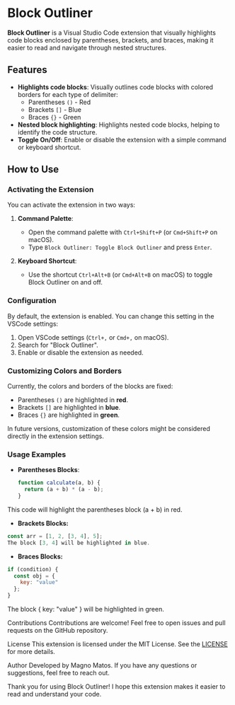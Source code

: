 # Block Outliner

**Block Outliner** is a Visual Studio Code extension that visually highlights code blocks enclosed by parentheses, brackets, and braces, making it easier to read and navigate through nested structures.

## Features

- **Highlights code blocks**: Visually outlines code blocks with colored borders for each type of delimiter:
  - Parentheses `()` - Red
  - Brackets `[]` - Blue
  - Braces `{}` - Green
- **Nested block highlighting**: Highlights nested code blocks, helping to identify the code structure.
- **Toggle On/Off**: Enable or disable the extension with a simple command or keyboard shortcut.

## How to Use

### Activating the Extension

You can activate the extension in two ways:

1. **Command Palette**:
   - Open the command palette with `Ctrl+Shift+P` (or `Cmd+Shift+P` on macOS).
   - Type `Block Outliner: Toggle Block Outliner` and press `Enter`.

2. **Keyboard Shortcut**:
   - Use the shortcut `Ctrl+Alt+B` (or `Cmd+Alt+B` on macOS) to toggle Block Outliner on and off.

### Configuration

By default, the extension is enabled. You can change this setting in the VSCode settings:

1. Open VSCode settings (`Ctrl+,` or `Cmd+,` on macOS).
2. Search for "Block Outliner".
3. Enable or disable the extension as needed.

### Customizing Colors and Borders

Currently, the colors and borders of the blocks are fixed:
- Parentheses `()` are highlighted in **red**.
- Brackets `[]` are highlighted in **blue**.
- Braces `{}` are highlighted in **green**.

In future versions, customization of these colors might be considered directly in the extension settings.

### Usage Examples

- **Parentheses Blocks**:
  ```javascript
  function calculate(a, b) {
    return (a + b) * (a - b);
  }

This code will highlight the parentheses block (a + b) in red.

- **Brackets Blocks:**

```javascript
const arr = [1, 2, [3, 4], 5];
The block [3, 4] will be highlighted in blue.
```

- **Braces Blocks:**

```javascript
if (condition) {
  const obj = {
    key: "value"
  };
}
```

The block { key: "value" } will be highlighted in green.

Contributions
Contributions are welcome! Feel free to open issues and pull requests on the GitHub repository.

License
This extension is licensed under the MIT License. See the [LICENSE](LICENSE.txt) for more details.

Author
Developed by Magno Matos. If you have any questions or suggestions, feel free to reach out.

Thank you for using Block Outliner! I hope this extension makes it easier to read and understand your code.